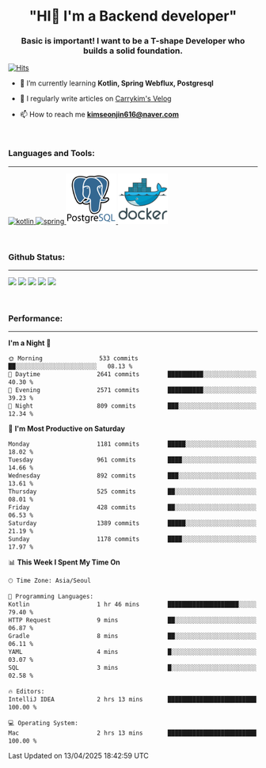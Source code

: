<h1 align="center">"HI👋 I'm a Backend developer" </h1>
<h3 align="center">Basic is important! I want to be a T-shape Developer who builds a solid foundation.</h3>

[![Hits](https://hits.seeyoufarm.com/api/count/incr/badge.svg?url=https%3A%2F%2Fgithub.com%2Fgimseonjin&count_bg=%2318BFE5&title_bg=%23555555&icon=ko-fi.svg&icon_color=%23E7E7E7&title=hits&edge_flat=false)](https://hits.seeyoufarm.com)

- 🌱 I’m currently learning **Kotlin, Spring Webflux, Postgresql**

- 📝 I regularly write articles on [Carrykim's Velog](https://velog.io/@carrykim)

- 📫 How to reach me **kimseonjin616@naver.com**

<br/>

<h3 align="left">Languages and Tools:</h3>

***

<p align="left"> 
 <a href="https://kotlinlang.org" target="_blank" rel="noreferrer"> <img src="https://www.vectorlogo.zone/logos/kotlinlang/kotlinlang-icon.svg" alt="kotlin" width="20%" height="20%"/> </a>
<a href="https://spring.io/" target="_blank" rel="noreferrer"> <img src="https://www.vectorlogo.zone/logos/springio/springio-icon.svg" alt="spring" width="20%" height="20%"/> </a>
<a href="https://www.postgresql.org" target="_blank" rel="noreferrer"> <img src="https://raw.githubusercontent.com/devicons/devicon/master/icons/postgresql/postgresql-original-wordmark.svg" alt="postgresql" width="20%" height="20%"/> </a>
 <a href="https://www.docker.com/" target="_blank" rel="noreferrer"> <img src="https://raw.githubusercontent.com/devicons/devicon/master/icons/docker/docker-original-wordmark.svg" alt="docker" width="20%" height="20%"/> </a>
 </p>
</p>

<br/>

<h3 align="left">Github Status:</h3>

***

![](http://github-profile-summary-cards.vercel.app/api/cards/profile-details?username=gimseonjin&theme=nord_bright)
![](http://github-profile-summary-cards.vercel.app/api/cards/repos-per-language?username=gimseonjin&theme=nord_bright)
![](http://github-profile-summary-cards.vercel.app/api/cards/most-commit-language?username=gimseonjin&theme=nord_bright)
![](http://github-profile-summary-cards.vercel.app/api/cards/stats?username=gimseonjin&theme=nord_bright)
![](http://github-profile-summary-cards.vercel.app/api/cards/productive-time?username=gimseonjin&theme=nord_bright&utcOffset=8)


<br/>

<h3 align="left">Performance:</h3>

***

<!--START_SECTION:waka-->
**I'm a Night 🦉** 

```text
🌞 Morning                533 commits         ██░░░░░░░░░░░░░░░░░░░░░░░   08.13 % 
🌆 Daytime                2641 commits        ██████████░░░░░░░░░░░░░░░   40.30 % 
🌃 Evening                2571 commits        ██████████░░░░░░░░░░░░░░░   39.23 % 
🌙 Night                  809 commits         ███░░░░░░░░░░░░░░░░░░░░░░   12.34 % 
```
📅 **I'm Most Productive on Saturday** 

```text
Monday                   1181 commits        █████░░░░░░░░░░░░░░░░░░░░   18.02 % 
Tuesday                  961 commits         ████░░░░░░░░░░░░░░░░░░░░░   14.66 % 
Wednesday                892 commits         ███░░░░░░░░░░░░░░░░░░░░░░   13.61 % 
Thursday                 525 commits         ██░░░░░░░░░░░░░░░░░░░░░░░   08.01 % 
Friday                   428 commits         ██░░░░░░░░░░░░░░░░░░░░░░░   06.53 % 
Saturday                 1389 commits        █████░░░░░░░░░░░░░░░░░░░░   21.19 % 
Sunday                   1178 commits        ████░░░░░░░░░░░░░░░░░░░░░   17.97 % 
```


📊 **This Week I Spent My Time On** 

```text
🕑︎ Time Zone: Asia/Seoul

💬 Programming Languages: 
Kotlin                   1 hr 46 mins        ████████████████████░░░░░   79.40 % 
HTTP Request             9 mins              ██░░░░░░░░░░░░░░░░░░░░░░░   06.87 % 
Gradle                   8 mins              ██░░░░░░░░░░░░░░░░░░░░░░░   06.11 % 
YAML                     4 mins              █░░░░░░░░░░░░░░░░░░░░░░░░   03.07 % 
SQL                      3 mins              █░░░░░░░░░░░░░░░░░░░░░░░░   02.58 % 

🔥 Editors: 
IntelliJ IDEA            2 hrs 13 mins       █████████████████████████   100.00 % 

💻 Operating System: 
Mac                      2 hrs 13 mins       █████████████████████████   100.00 % 
```


 Last Updated on 13/04/2025 18:42:59 UTC
<!--END_SECTION:waka-->

<div align="center">
  
